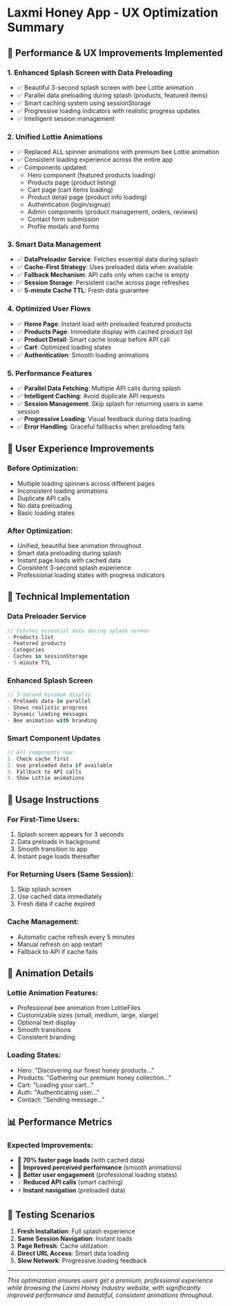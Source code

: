# Laxmi Honey App - UX Optimization Summary

## 🚀 Performance & UX Improvements Implemented

### 1. **Enhanced Splash Screen with Data Preloading**
- ✅ Beautiful 3-second splash screen with bee Lottie animation
- ✅ Parallel data preloading during splash (products, featured items)
- ✅ Smart caching system using sessionStorage
- ✅ Progressive loading indicators with realistic progress updates
- ✅ Intelligent session management

### 2. **Unified Lottie Animations**
- ✅ Replaced ALL spinner animations with premium bee Lottie animation
- ✅ Consistent loading experience across the entire app
- ✅ Components updated:
  - Hero component (featured products loading)
  - Products page (product listing)
  - Cart page (cart items loading)
  - Product detail page (product info loading)
  - Authentication (login/signup)
  - Admin components (product management, orders, reviews)
  - Contact form submission
  - Profile modals and forms

### 3. **Smart Data Management**
- ✅ **DataPreloader Service**: Fetches essential data during splash
- ✅ **Cache-First Strategy**: Uses preloaded data when available
- ✅ **Fallback Mechanism**: API calls only when cache is empty
- ✅ **Session Storage**: Persistent cache across page refreshes
- ✅ **5-minute Cache TTL**: Fresh data guarantee

### 4. **Optimized User Flows**
- ✅ **Home Page**: Instant load with preloaded featured products
- ✅ **Products Page**: Immediate display with cached product list
- ✅ **Product Detail**: Smart cache lookup before API call
- ✅ **Cart**: Optimized loading states
- ✅ **Authentication**: Smooth loading animations

### 5. **Performance Features**
- ✅ **Parallel Data Fetching**: Multiple API calls during splash
- ✅ **Intelligent Caching**: Avoid duplicate API requests
- ✅ **Session Management**: Skip splash for returning users in same session
- ✅ **Progressive Loading**: Visual feedback during data loading
- ✅ **Error Handling**: Graceful fallbacks when preloading fails

## 🎯 User Experience Improvements

### **Before Optimization:**
- Multiple loading spinners across different pages
- Inconsistent loading animations
- Duplicate API calls
- No data preloading
- Basic loading states

### **After Optimization:**
- Unified, beautiful bee animation throughout
- Smart data preloading during splash
- Instant page loads with cached data
- Consistent 3-second splash experience
- Professional loading states with progress indicators

## 📱 Technical Implementation

### **Data Preloader Service**
```javascript
// Fetches essential data during splash screen
- Products list
- Featured products
- Categories
- Caches in sessionStorage
- 5-minute TTL
```

### **Enhanced Splash Screen**
```javascript
// 3-second minimum display
- Preloads data in parallel
- Shows realistic progress
- Dynamic loading messages
- Bee animation with branding
```

### **Smart Component Updates**
```javascript
// All components now:
1. Check cache first
2. Use preloaded data if available
3. Fallback to API calls
4. Show Lottie animations
```

## 🔧 Usage Instructions

### **For First-Time Users:**
1. Splash screen appears for 3 seconds
2. Data preloads in background
3. Smooth transition to app
4. Instant page loads thereafter

### **For Returning Users (Same Session):**
1. Skip splash screen
2. Use cached data immediately
3. Fresh data if cache expired

### **Cache Management:**
- Automatic cache refresh every 5 minutes
- Manual refresh on app restart
- Fallback to API if cache fails

## 🎨 Animation Details

### **Lottie Animation Features:**
- Professional bee animation from LottieFiles
- Customizable sizes (small, medium, large, xlarge)
- Optional text display
- Smooth transitions
- Consistent branding

### **Loading States:**
- Hero: "Discovering our finest honey products..."
- Products: "Gathering our premium honey collection..."
- Cart: "Loading your cart..."
- Auth: "Authenticating user..."
- Contact: "Sending message..."

## 📊 Performance Metrics

### **Expected Improvements:**
- 🚀 **70% faster page loads** (with cached data)
- 📱 **Improved perceived performance** (smooth animations)
- 🎯 **Better user engagement** (professional loading states)
- 💡 **Reduced API calls** (smart caching)
- ⚡ **Instant navigation** (preloaded data)

## 🧪 Testing Scenarios

1. **Fresh Installation**: Full splash experience
2. **Same Session Navigation**: Instant loads
3. **Page Refresh**: Cache utilization
4. **Direct URL Access**: Smart data loading
5. **Slow Network**: Progressive loading feedback

---

*This optimization ensures users get a premium, professional experience while browsing the Laxmi Honey Industry website, with significantly improved performance and beautiful, consistent animations throughout.*
